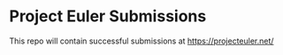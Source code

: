 # Project Euler Submissions

This repo will contain successful submissions at https://projecteuler.net/

